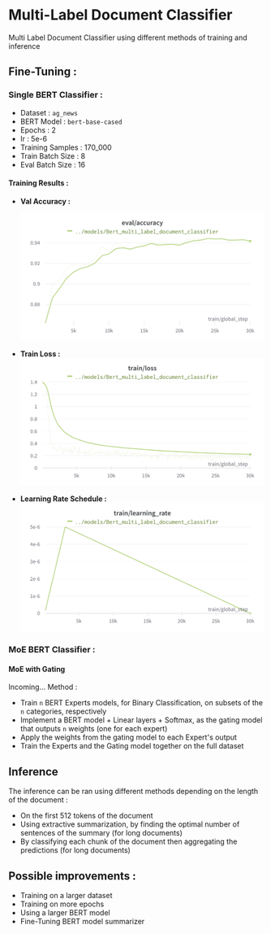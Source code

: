 # Multi-Label Document Classifier
Multi Label Document Classifier using different methods of training and inference

## Fine-Tuning :

### Single BERT Classifier :
- Dataset : `ag_news`
- BERT Model : `bert-base-cased`
- Epochs : 2
- lr : 5e-6
- Training Samples : 170_000
- Train Batch Size : 8
- Eval Batch Size : 16
 
#### Training Results :
- **Val Accuracy :**

  !["train_loss"](https://github.com/BaptisteLoquette/docuMoEnt_classifier/blob/main/images/val_acc.png) 
- **Train Loss :**
 !["train_loss"](https://github.com/BaptisteLoquette/docuMoEnt_classifier/blob/main/images/train_loss.png)

- **Learning Rate Schedule :**
 !["lr"](https://github.com/BaptisteLoquette/docuMoEnt_classifier/blob/main/images/Learning_rate.png)

### MoE BERT Classifier :

#### MoE with Gating
 Incoming...
 Method :
 - Train `n` BERT Experts models, for Binary Classification, on subsets of the `n` categories, respectively
 - Implement a BERT model + Linear layers + Softmax, as the gating model that outputs `n` weights (one for each expert)
 - Apply the weights from the gating model to each Expert's output
 - Train the Experts and the Gating model together on the full dataset

## Inference
The inference can be ran using different methods depending on the length of the document :

- On the first 512 tokens of the document
- Using extractive summarization, by finding the optimal number of sentences of the summary (for long documents)
- By classifying each chunk of the document then aggregating the predictions (for long documents)


## Possible improvements :
- Training on a larger dataset
- Training on more epochs
- Using a larger BERT model
- Fine-Tuning BERT model summarizer
